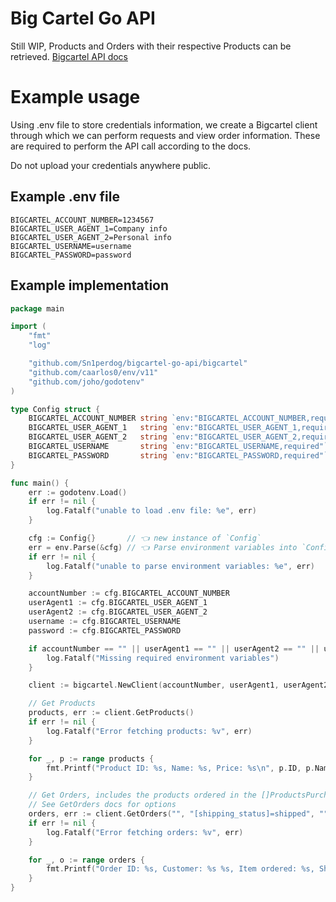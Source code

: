 # Big Cartel Go API
Still WIP, Products and Orders with their respective Products can be retrieved.
[Bigcartel API docs](https://developers.bigcartel.com/api/v1)
# Example usage
Using .env file to store credentials information, we create a Bigcartel client through which we can perform requests and view order information.
These are required to perform the API call according to the docs.

Do not upload your credentials anywhere public.
## Example .env file
```
BIGCARTEL_ACCOUNT_NUMBER=1234567
BIGCARTEL_USER_AGENT_1=Company info
BIGCARTEL_USER_AGENT_2=Personal info
BIGCARTEL_USERNAME=username
BIGCARTEL_PASSWORD=password
```

## Example implementation
``` Go
package main

import (
	"fmt"
	"log"

	"github.com/Sn1perdog/bigcartel-go-api/bigcartel"
	"github.com/caarlos0/env/v11"
	"github.com/joho/godotenv"
)

type Config struct {
	BIGCARTEL_ACCOUNT_NUMBER string `env:"BIGCARTEL_ACCOUNT_NUMBER,required"`
	BIGCARTEL_USER_AGENT_1   string `env:"BIGCARTEL_USER_AGENT_1,required"`
	BIGCARTEL_USER_AGENT_2   string `env:"BIGCARTEL_USER_AGENT_2,required"`
	BIGCARTEL_USERNAME       string `env:"BIGCARTEL_USERNAME,required"`
	BIGCARTEL_PASSWORD       string `env:"BIGCARTEL_PASSWORD,required"`
}

func main() {
	err := godotenv.Load()
	if err != nil {
		log.Fatalf("unable to load .env file: %e", err)
	}

	cfg := Config{}       // 👈 new instance of `Config`
	err = env.Parse(&cfg) // 👈 Parse environment variables into `Config`
	if err != nil {
		log.Fatalf("unable to parse environment variables: %e", err)
	}

	accountNumber := cfg.BIGCARTEL_ACCOUNT_NUMBER
	userAgent1 := cfg.BIGCARTEL_USER_AGENT_1
	userAgent2 := cfg.BIGCARTEL_USER_AGENT_2
	username := cfg.BIGCARTEL_USERNAME
	password := cfg.BIGCARTEL_PASSWORD

	if accountNumber == "" || userAgent1 == "" || userAgent2 == "" || username == "" || password == "" {
		log.Fatalf("Missing required environment variables")
	}

	client := bigcartel.NewClient(accountNumber, userAgent1, userAgent2, username, password)

	// Get Products
	products, err := client.GetProducts()
	if err != nil {
		log.Fatalf("Error fetching products: %v", err)
	}

	for _, p := range products {
		fmt.Printf("Product ID: %s, Name: %s, Price: %s\n", p.ID, p.Name, p.DefaultPrice)
	}

	// Get Orders, includes the products ordered in the []ProductsPurchased
	// See GetOrders docs for options
	orders, err := client.GetOrders("", "[shipping_status]=shipped", "")
	if err != nil {
		log.Fatalf("Error fetching orders: %v", err)
	}

	for _, o := range orders {
		fmt.Printf("Order ID: %s, Customer: %s %s, Item ordered: %s, Shipment status: %s\n", o.OrderID, o.CustomerFirstName, o.CustomerLastName, o.ProductsPurchased[0].ProductName, o.ShippingStatus)
	}
}
```
